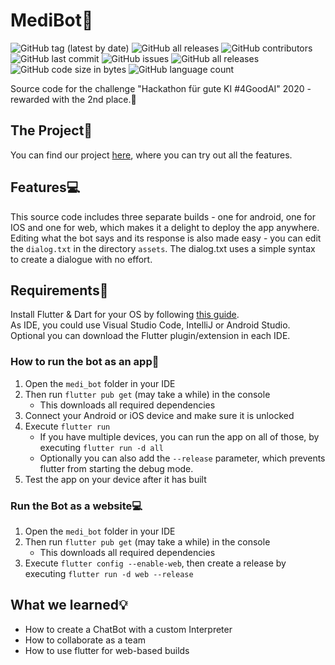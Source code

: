 # MediBot🤖
![GitHub tag (latest by date)](https://img.shields.io/github/v/tag/gebes/medi_bot)
![GitHub all releases](https://img.shields.io/github/downloads/gebes/medi_bot/total)
![GitHub contributors](https://img.shields.io/github/contributors/gebes/medi_bot)
![GitHub last commit](https://img.shields.io/github/last-commit/gebes/medi_bot)
![GitHub issues](https://img.shields.io/github/issues-raw/gebes/medi_bot)
![GitHub all releases](https://img.shields.io/github/downloads/gebes/medi_bot/total)
![GitHub code size in bytes](https://img.shields.io/github/languages/code-size/gebes/medi_bot)
![GitHub language count](https://img.shields.io/github/languages/count/gebes/medi_bot)

Source code for the challenge "Hackathon für gute KI #4GoodAI" 2020 - rewarded with the 2nd place.🥈

## The Project📃
You can find our project [here](https://medibot.at), where you can try out all the features.

## Features💻
This source code includes three separate builds - one for android, one for IOS and one for web, which makes it a delight to deploy the app anywhere.
Editing what the bot says and its response is also made easy - you can edit the `dialog.txt` in the directory `assets`. The dialog.txt uses a simple syntax to create a dialogue with no effort.

## Requirements📌
Install Flutter & Dart for your OS by following [this guide](https://flutter.dev/docs/get-started/install).  
As IDE, you could use Visual Studio Code, IntelliJ or Android Studio. Optional you can download the Flutter plugin/extension in each IDE.

### How to run the bot as an app📱
1. Open the `medi_bot` folder in your IDE
2. Then run `flutter pub get` (may take a while) in the console
   * This downloads all required dependencies
3. Connect your Android or iOS device and make sure it is unlocked
4. Execute `flutter run`
   * If you have multiple devices, you can run the app on all of those, by executing `flutter run -d all`
   * Optionally you can also add the `--release` parameter, which prevents flutter from starting the debug mode. 
5. Test the app on your device after it has built

### Run the Bot as a website💻
1. Open the `medi_bot` folder in your IDE
2. Then run `flutter pub get` (may take a while) in the console
   * This downloads all required dependencies
3. Execute `flutter config --enable-web`, then create a release by executing `flutter run -d web --release`

## What we learned💡
- How to create a ChatBot with a custom Interpreter
- How to collaborate as a team
- How to use flutter for web-based builds
